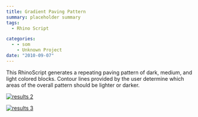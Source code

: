 ```yaml
---
title: Gradient Paving Pattern
summary: placeholder summary
tags:
  - Rhino Script

categories:
  - - som
    - Unknown Project
date: "2010-09-07"
---
```


This RhinoScript generates a repeating paving pattern of dark, medium, and light colored blocks. Contour lines provided by the user determine which areas of the overall pattern should be lighter or darker.

[![](http://www.ericanastas.com/wp-content/uploads/2012/04/results-2-636x299.jpg "results 2")](results-2.jpg)

[![](http://www.ericanastas.com/wp-content/uploads/2012/04/results-3-636x299.jpg "results 3")](results-3.jpg)
